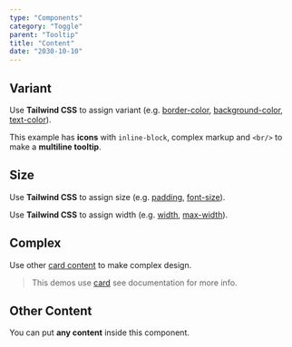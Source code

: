 ```yaml
---
type: "Components"
category: "Toggle"
parent: "Tooltip"
title: "Content"
date: "2030-10-10"
---
```


## Variant

Use **Tailwind CSS** to assign variant (e.g. [border-color](https://tailwindcss.com/docs/border-color), [background-color](https://tailwindcss.com/docs/background-color), [text-color](https://tailwindcss.com/docs/text-color)).

This example has **icons** with `inline-block`, complex markup and `<br/>` to make a **multiline tooltip**.

<demo>
  <demoinline src="demos/components/tooltip/variant">
  </demoinline>
</demo>

## Size

Use **Tailwind CSS** to assign size (e.g. [padding](https://tailwindcss.com/docs/padding), [font-size](https://tailwindcss.com/docs/font-size)).

Use **Tailwind CSS** to assign width (e.g. [width](https://tailwindcss.com/docs/width), [max-width](https://tailwindcss.com/docs/max-width)).

<demo>
  <demoinline src="demos/components/tooltip/size">
  </demoinline>
</demo>

## Complex

Use other [card content](/xtendui/components/card/content) to make complex design.

> This demos use [card](/xtendui/components/card) see documentation for more info.

<demo>
  <div class="docs_demo_item" data-iframe="xtendui/demos/themes/implementation/tooltip-implementation-v1">
  </div>
</demo>

## Other Content

You can put **any content** inside this component.

<demo>
  <demoinline src="demos/components/tooltip/other-content">
  </demoinline>
</demo>
